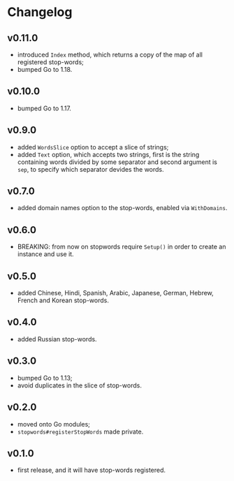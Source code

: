 # Changelog

## v0.11.0

- introduced `Index` method, which returns a copy of the map of all registered stop-words;
- bumped Go to 1.18.

## v0.10.0

- bumped Go to 1.17.
## v0.9.0

- added `WordsSlice` option to accept a slice of strings;
- added `Text` option, which accepts two strings, first is the string containing words divided by some separator and second argument is `sep`, to specify which separator devides the words.

## v0.7.0

- added domain names option to the stop-words, enabled via `WithDomains`.

## v0.6.0

- BREAKING: from now on stopwords require `Setup()` in order to create an instance and use it.

## v0.5.0

- added Chinese, Hindi, Spanish, Arabic, Japanese, German, Hebrew, French and Korean stop-words.

## v0.4.0

- added Russian stop-words.

## v0.3.0

- bumped Go to 1.13;
- avoid duplicates in the slice of stop-words.

## v0.2.0

- moved onto Go modules;
- `stopwords#registerStopWords` made private.

## v0.1.0

- first release, and it will have stop-words registered.